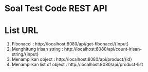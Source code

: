 # Soal Test Code REST API
# List URL
1. Fibonacci : http://localhost:8080/api/get-fibonacci/{input}
2. Menghitung irisan string : http://localhost:8080/api/count-irisan-string/{input}
3. Menampilkan object : http://localhost:8080/api/product/{id}
4. Menampilkan list of object : http://localhost:8080/api/product-list



